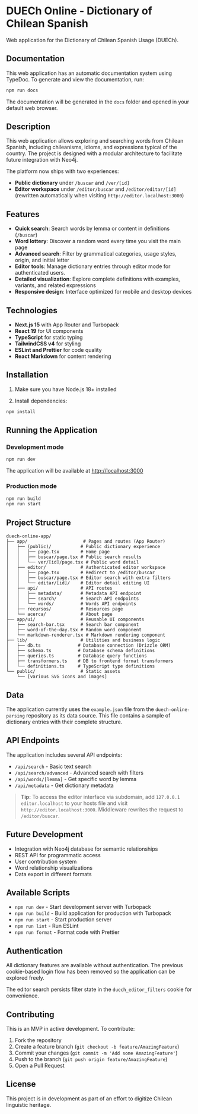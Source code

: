 # DUECh Online - Dictionary of Chilean Spanish

Web application for the Dictionary of Chilean Spanish Usage (DUECh).

## Documentation

This web application has an automatic documentation system using TypeDoc. To generate and view the documentation, run:

```bash
npm run docs
```

The documentation will be generated in the `docs` folder and opened in your default web browser.

## Description

This web application allows exploring and searching words from Chilean Spanish, including chileanisms, idioms, and expressions typical of the country. The project is designed with a modular architecture to facilitate future integration with Neo4j.

The platform now ships with two experiences:

- **Public dictionary** under `/buscar` and `/ver/[id]`
- **Editor workspace** under `/editor/buscar` and `/editor/editar/[id]` (rewritten automatically when visiting `http://editor.localhost:3000`)

## Features

- **Quick search**: Search words by lemma or content in definitions (`/buscar`)
- **Word lottery**: Discover a random word every time you visit the main page
- **Advanced search**: Filter by grammatical categories, usage styles, origin, and initial letter
- **Editor tools**: Manage dictionary entries through editor mode for authenticated users.
- **Detailed visualization**: Explore complete definitions with examples, variants, and related expressions
- **Responsive design**: Interface optimized for mobile and desktop devices

## Technologies

- **Next.js 15** with App Router and Turbopack
- **React 19** for UI components
- **TypeScript** for static typing
- **TailwindCSS v4** for styling
- **ESLint and Prettier** for code quality
- **React Markdown** for content rendering

## Installation

1. Make sure you have Node.js 18+ installed

2. Install dependencies:

```bash
npm install
```

## Running the Application

### Development mode

```bash
npm run dev
```

The application will be available at [http://localhost:3000](http://localhost:3000)

### Production mode

```bash
npm run build
npm run start
```

## Project Structure

```
duech-online-app/
├── app/                     # Pages and routes (App Router)
│   ├── (public)/           # Public dictionary experience
│   │   ├── page.tsx        # Home page
│   │   ├── buscar/page.tsx # Public search results
│   │   └── ver/[id]/page.tsx # Public word detail
│   ├── editor/             # Authenticated editor workspace
│   │   ├── page.tsx        # Redirect to /editor/buscar
│   │   ├── buscar/page.tsx # Editor search with extra filters
│   │   └── editar/[id]/    # Editor detail editing UI
│   ├── api/                # API routes
│   │   ├── metadata/       # Metadata API endpoint
│   │   ├── search/         # Search API endpoints
│   │   └── words/          # Words API endpoints
│   ├── recursos/           # Resources page
│   └── acerca/             # About page
├── app/ui/                 # Reusable UI components
│   ├── search-bar.tsx      # Search bar component
│   ├── word-of-the-day.tsx # Random word component
│   └── markdown-renderer.tsx # Markdown rendering component
├── lib/                    # Utilities and business logic
│   ├── db.ts              # Database connection (Drizzle ORM)
│   ├── schema.ts          # Database schema definitions
│   ├── queries.ts         # Database query functions
│   ├── transformers.ts    # DB to frontend format transformers
│   └── definitions.ts     # TypeScript type definitions
└── public/                 # Static assets
    └── [various SVG icons and images]
```

## Data

The application currently uses the `example.json` file from the `duech-online-parsing` repository as its data source. This file contains a sample of dictionary entries with their complete structure.

## API Endpoints

The application includes several API endpoints:

- `/api/search` - Basic text search
- `/api/search/advanced` - Advanced search with filters
- `/api/words/[lemma]` - Get specific word by lemma
- `/api/metadata` - Get dictionary metadata

> **Tip:** To access the editor interface via subdomain, add `127.0.0.1 editor.localhost` to your hosts file and visit `http://editor.localhost:3000`. Middleware rewrites the request to `/editor/buscar`.

## Future Development

- Integration with Neo4j database for semantic relationships
- REST API for programmatic access
- User contribution system
- Word relationship visualizations
- Data export in different formats

## Available Scripts

- `npm run dev` - Start development server with Turbopack
- `npm run build` - Build application for production with Turbopack
- `npm run start` - Start production server
- `npm run lint` - Run ESLint
- `npm run format` - Format code with Prettier

## Authentication

All dictionary features are available without authentication. The previous cookie-based login flow has been removed so the application can be explored freely.

The editor search persists filter state in the `duech_editor_filters` cookie for convenience.

## Contributing

This is an MVP in active development. To contribute:

1. Fork the repository
2. Create a feature branch (`git checkout -b feature/AmazingFeature`)
3. Commit your changes (`git commit -m 'Add some AmazingFeature'`)
4. Push to the branch (`git push origin feature/AmazingFeature`)
5. Open a Pull Request

## License

This project is in development as part of an effort to digitize Chilean linguistic heritage.
